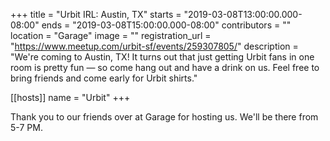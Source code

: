 +++
title = "Urbit IRL: Austin, TX"
starts = "2019-03-08T13:00:00.000-08:00"
ends = "2019-03-08T15:00:00.000-08:00"
contributors = ""
location = "Garage"
image = ""
registration_url = "https://www.meetup.com/urbit-sf/events/259307805/"
description = "We're coming to Austin, TX! It turns out that just getting Urbit fans in one room is pretty fun — so come hang out and have a drink on us. Feel free to bring friends and come early for Urbit shirts."

[[hosts]]
name = "Urbit"
+++

Thank you to our friends over at Garage for hosting us. We'll be there from 5-7 PM.
